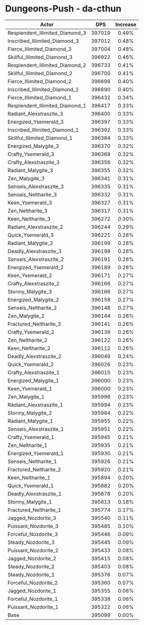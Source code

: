 # Dungeons-Push - da-cthun
| Actor | DPS | Increase |
|---|:---:|:---:|
|Resplendent_Illimited_Diamond_3|397019|0.49%|
|Inscribed_Illimited_Diamond_3|397012|0.48%|
|Fierce_Illimited_Diamond_3|397004|0.48%|
|Skillful_Illimited_Diamond_3|396922|0.46%|
|Resplendent_Illimited_Diamond_2|396733|0.41%|
|Skillful_Illimited_Diamond_2|396700|0.41%|
|Fierce_Illimited_Diamond_2|396698|0.40%|
|Inscribed_Illimited_Diamond_2|396690|0.40%|
|Fierce_Illimited_Diamond_1|396432|0.34%|
|Resplendent_Illimited_Diamond_1|396417|0.33%|
|Radiant_Alexstraszite_3|396400|0.33%|
|Energized_Ysemerald_3|396397|0.33%|
|Inscribed_Illimited_Diamond_1|396392|0.33%|
|Skillful_Illimited_Diamond_1|396384|0.33%|
|Energized_Malygite_3|396370|0.32%|
|Crafty_Ysemerald_3|396369|0.32%|
|Crafty_Alexstraszite_3|396356|0.32%|
|Radiant_Malygite_3|396355|0.32%|
|Zen_Malygite_3|396341|0.31%|
|Senseis_Alexstraszite_3|396335|0.31%|
|Senseis_Neltharite_3|396332|0.31%|
|Keen_Ysemerald_3|396327|0.31%|
|Zen_Neltharite_3|396317|0.31%|
|Keen_Neltharite_3|396272|0.30%|
|Radiant_Alexstraszite_2|396244|0.29%|
|Quick_Ysemerald_3|396221|0.28%|
|Radiant_Malygite_2|396199|0.28%|
|Deadly_Alexstraszite_3|396198|0.28%|
|Senseis_Alexstraszite_2|396191|0.28%|
|Energized_Ysemerald_2|396189|0.28%|
|Keen_Ysemerald_2|396171|0.27%|
|Crafty_Alexstraszite_2|396166|0.27%|
|Stormy_Malygite_3|396166|0.27%|
|Energized_Malygite_2|396158|0.27%|
|Senseis_Neltharite_2|396148|0.27%|
|Zen_Malygite_2|396144|0.26%|
|Fractured_Neltharite_3|396141|0.26%|
|Crafty_Ysemerald_2|396139|0.26%|
|Zen_Neltharite_2|396122|0.26%|
|Keen_Neltharite_2|396112|0.26%|
|Deadly_Alexstraszite_2|396049|0.24%|
|Quick_Ysemerald_2|396026|0.23%|
|Crafty_Alexstraszite_1|396015|0.23%|
|Energized_Malygite_1|396000|0.23%|
|Keen_Ysemerald_1|396000|0.23%|
|Zen_Malygite_1|395996|0.23%|
|Radiant_Alexstraszite_1|395994|0.23%|
|Stormy_Malygite_2|395984|0.22%|
|Radiant_Malygite_1|395955|0.22%|
|Senseis_Alexstraszite_1|395951|0.22%|
|Crafty_Ysemerald_1|395945|0.21%|
|Zen_Neltharite_1|395935|0.21%|
|Energized_Ysemerald_1|395930|0.21%|
|Senseis_Neltharite_1|395926|0.21%|
|Fractured_Neltharite_2|395920|0.21%|
|Keen_Neltharite_1|395894|0.20%|
|Quick_Ysemerald_1|395882|0.20%|
|Deadly_Alexstraszite_1|395878|0.20%|
|Stormy_Malygite_1|395813|0.18%|
|Fractured_Neltharite_1|395774|0.17%|
|Jagged_Nozdorite_3|395540|0.11%|
|Puissant_Nozdorite_3|395485|0.10%|
|Forceful_Nozdorite_3|395446|0.09%|
|Steady_Nozdorite_3|395445|0.09%|
|Puissant_Nozdorite_2|395433|0.08%|
|Jagged_Nozdorite_2|395415|0.08%|
|Steady_Nozdorite_2|395403|0.08%|
|Steady_Nozdorite_1|395376|0.07%|
|Forceful_Nozdorite_2|395360|0.07%|
|Jagged_Nozdorite_1|395355|0.06%|
|Forceful_Nozdorite_1|395338|0.06%|
|Puissant_Nozdorite_1|395322|0.06%|
|Base|395099|0.00%|
